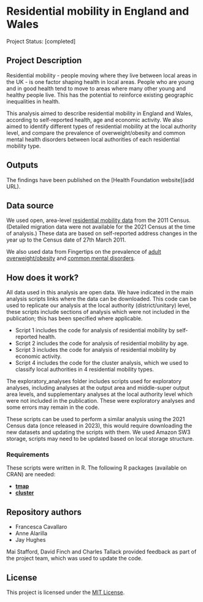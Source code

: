 # Residential mobility in England and Wales
Project Status: [completed]

## Project Description
Residential mobility - people moving where they live between local areas in the UK - is one factor shaping health in local areas. People who are young and in good health tend to move to areas where many other young and healthy people live. This has the potential to reinforce existing geographic inequalities in health.

This analysis aimed to describe residential mobility in England and Wales, according to self-reported health, age and economic activity. We also aimed to identify different types of residential mobility at the local authority level, and compare the prevalence of overweight/obesity and common mental health disorders between local authorities of each residential mobility type. 

## Outputs
The findings have been published on the [Health Foundation website](add URL).

## Data source
We used open, area-level [residential mobility data](https://www.nomisweb.co.uk/sources/census_2011_ukmigration) from the 2011 Census. (Detailed migration data were not available for the 2021 Census at the time of analysis.) These data are based on self-reported address changes in the year up to the Census date of 27th March 2011. 

We also used data from Fingertips on the prevalence of [adult overweight/obesity](https://fingertips.phe.org.uk/profile/national-child-measurement-programme/data#page/4/gid/1938133368/ati/301/iid/93088/age/168/sex/4/cat/-1/ctp/-1/yrr/1/cid/4/tbm/1) and [common mental disorders](https://fingertips.phe.org.uk/search/common%20mental%20health#page/3/gid/1/pat/6/par/E12000001/ati/201/are/E06000047/iid/93495/age/164/sex/4/cat/-1/ctp/-1/yrr/1/cid/4/tbm/1). 

## How does it work? 
All data used in this analysis are open data. We have indicated in the main analysis scripts links where the data can be downloaded. This code can be used to replicate our analysis at the local authority (district/unitary) level, these scripts include sections of analysis which were not included in the publication; this has been specified where applicable. 

- Script 1 includes the code for analysis of residential mobility by self-reported health. 
- Script 2 includes the code for analysis of residential mobility by age.
- Script 3 includes the code for analysis of residential mobility by economic activity. 
- Script 4 includes the code for the cluster analysis, which we used to classify local authorities in 4 residential mobility types. 

The exploratory_analyses folder includes scripts used for exploratory analyses, including analyses at the output area and middle-super output area levels, and supplementary analyses at the local authority level which were not included in the publication. These were exploratory analyses and some errors may remain in the code.

These scripts can be used to perform a similar analysis using the 2021 Census data (once released in 2023), this would require downloading the new datasets and updating the scripts with them. We used Amazon SW3 storage, scripts may need to be updated based on local storage structure.

### Requirements
These scripts were written in R. The following R packages (available on CRAN) are needed:
- [**tmap**](https://cran.r-project.org/web/packages/tmap/vignettes/tmap-getstarted.html)
- [**cluster**](https://cran.r-project.org/web/packages/cluster/index.html)

## Repository authors
* Francesca Cavallaro
* Anne Alarilla
* Jay Hughes

Mai Stafford, David Finch and Charles Tallack provided feedback as part of the project team, which was used to update the code.

## License
This project is licensed under the [MIT License](https://github.com/HFAnalyticsLab/domcare_hospital_LBBD/blob/master/LICENSE).
